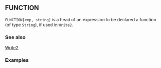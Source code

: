 ## FUNCTION

`FUNCTION[exp, string]` is a head of an expression to be declared a function (of type `String`), if used in `Write2`.

### See also

[Write2](Write2).

### Examples